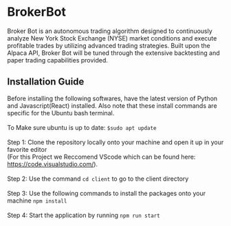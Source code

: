 # BrokerBot
Broker Bot is an autonomous trading algorithm designed to continuously analyze New York Stock Exchange (NYSE) market conditions and execute profitable trades by utilizing advanced trading strategies. Built upon the Alpaca API, Broker Bot will be tuned through the extensive backtesting and paper trading capabilities provided.  

## Installation Guide
Before installing the following softwares, have the latest version of Python and Javascript(React) installed. Also note that these install commands are specific for the Ubuntu bash terminal.
<br><br> To Make sure ubuntu is up to date: `$sudo apt update`
<br><br>Step 1: Clone the repository locally onto your machine and open it up in your favorite editor 
<br> (For this Project we Reccomend VScode which can be found here: https://code.visualstudio.com/).
<br><br>Step 2: Use the command `cd client` to go to the client directory
<br><br>Step 3: Use the following commands to install the packages onto your machine `npm install`
<br><br>Step 4: Start the application by running `npm run start`
